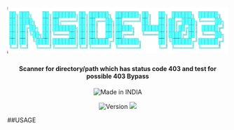 <h1 align="center">
  <br>
  <a href="https://twitter.com/thecyberneho"><img src="images/inside403logoNoBg.png" alt="INSIDE403"></a>
</h1>
<h4 align="center">Scanner for directory/path which has status code 403 and test for possible 403 Bypass</h4>


<p align="center">
<a><img title="Made in INDIA" src="https://img.shields.io/badge/MADE%20IN-INDIA-SCRIPT?colorA=%23ff8100&colorB=%23017e40&colorC=%23ff0000&style=for-the-badge"></a>
</p>
<p align="center">
<a><img title="Version" src="https://img.shields.io/badge/Version-v1.0.0_dev-blue.svg"></a>
<a href="https://twitter.com/thecyberneh"><img src="https://img.shields.io/twitter/follow/thecyberneh?style=social"></a>
</p>

##USAGE
